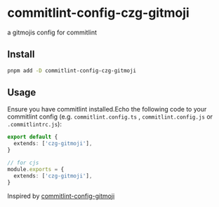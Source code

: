 # commitlint-config-czg-gitmoji

a gitmojis config for commitlint

## Install

```bash
pnpm add -D commitlint-config-czg-gitmoji
```

## Usage

Ensure you have commitlint installed.Echo the following code to your commitlint config
(e.g. `commitlint.config.ts` , `commitlint.config.js` or `.commitlintrc.js`):

```ts
export default {
  extends: ['czg-gitmoji'],
}

// for cjs
module.exports = {
  extends: ['czg-gitmoji'],
}
```

Inspired by [commitlint-config-gitmoji](https://www.npmjs.com/package/commitlint-config-gitmoji)
